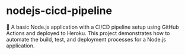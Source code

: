 # nodejs-cicd-pipeline
🌟 A basic Node.js application with a CI/CD pipeline setup using GitHub Actions and deployed to Heroku. This project demonstrates how to automate the build, test, and deployment processes for a Node.js application.
